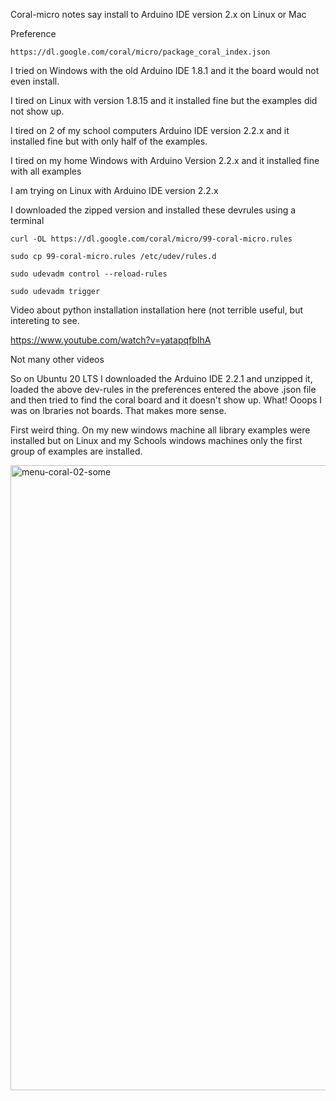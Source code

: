 
Coral-micro notes say install to Arduino IDE version 2.x on Linux or Mac

Preference 
``` 
https://dl.google.com/coral/micro/package_coral_index.json
```

I tried on Windows with the old Arduino IDE 1.8.1 and it the board would not even install.

I tired on Linux with version 1.8.15 and it installed fine but the examples did not show up.


I tired on 2 of my school computers Arduino IDE version 2.2.x and it installed fine but with only half of the examples.


I tired on my home Windows with Arduino Version 2.2.x and it installed fine with all examples


I am trying on Linux with Arduino IDE version 2.2.x

I downloaded the zipped version and installed these devrules using a terminal

```
curl -OL https://dl.google.com/coral/micro/99-coral-micro.rules

sudo cp 99-coral-micro.rules /etc/udev/rules.d

sudo udevadm control --reload-rules

sudo udevadm trigger
```


Video about python installation installation here (not terrible useful, but intereting to see.

https://www.youtube.com/watch?v=yatapqfbIhA

Not many other videos

So on Ubuntu 20 LTS I downloaded the Arduino IDE 2.2.1 and unzipped it, loaded the above dev-rules in the preferences entered the above .json file and then tried to find the coral board and it doesn't show up. What! Ooops I was on lbraries not boards. That makes more sense.



First weird thing. On my new windows machine all library examples were installed but on Linux and my Schools windows machines only the first group of examples are installed.




<img width="1000" alt="menu-coral-02-some" src="https://github.com/hpssjellis/mcu-stable-edu-launch/assets/5605614/8ac8c9e9-b00e-478f-a644-2fdc7338f54a">



